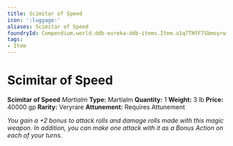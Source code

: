 ```yaml
---
title: Scimitar of Speed
icon: ':luggage:'
aliases: Scimitar of Speed
foundryId: Compendium.world.ddb-eureka-ddb-items.Item.a1q7TNfF7Sbmoyrw
tags:
- Item
---
```


# Scimitar of Speed

**Scimitar of Speed**
_Martialm_
**Type:** Martialm
**Quantity:** 1
**Weight:** 3 lb
**Price:** 40000 gp
**Rarity:** Veryrare
**Attunement:** Requires Attunement

*You gain a +2 bonus to attack rolls and damage rolls made with this magic weapon. In addition, you can make one attack with it as a Bonus Action on each of your turns.*